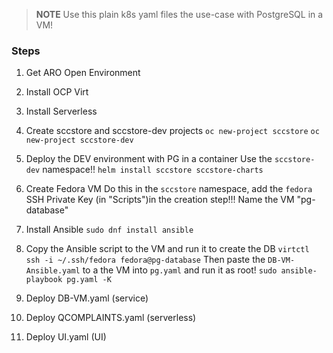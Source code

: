 > **NOTE** Use this plain k8s yaml files the use-case with PostgreSQL in a VM!

### Steps
1. Get ARO Open Environment
1. Install OCP Virt
1. Install Serverless
1. Create sccstore and sccstore-dev projects
`oc new-project sccstore`
`oc new-project sccstore-dev`

1. Deploy the DEV environment with PG in a container
Use the `sccstore-dev` namespace!! 
`helm install sccstore sccstore-charts`

1. Create Fedora VM
Do this in the `sccstore` namespace, add the `fedora` SSH Private Key (in "Scripts")in the creation step!!! Name the VM "pg-database"

1. Install Ansible
`sudo dnf install ansible`

1. Copy the Ansible script to the VM and run it to create the DB
`virtctl ssh -i ~/.ssh/fedora fedora@pg-database`
Then paste the `DB-VM-Ansible.yaml` to a the VM into `pg.yaml` and run it as root!
`sudo ansible-playbook pg.yaml -K`
1. Deploy DB-VM.yaml (service)
1. Deploy QCOMPLAINTS.yaml (serverless)
1. Deploy UI.yaml (UI)


